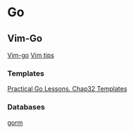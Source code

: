 # Go

## Vim-Go

[Vim-go](vimgo.md)
[Vim tips](vimtips.md)


### Templates

[Practical Go Lessons. Chap32 Templates](https://www.practical-go-lessons.com/chap-32-templates)

### Databases

[gorm](gorm.md)
